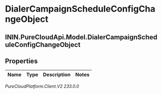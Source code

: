 # DialerCampaignScheduleConfigChangeObject

## ININ.PureCloudApi.Model.DialerCampaignScheduleConfigChangeObject

## Properties

|Name | Type | Description | Notes|
|------------ | ------------- | ------------- | -------------|



_PureCloudPlatform.Client.V2 233.0.0_
